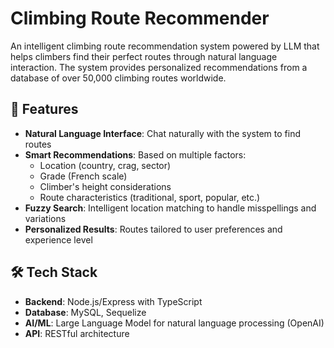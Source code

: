 # Climbing Route Recommender

An intelligent climbing route recommendation system powered by LLM that helps climbers find their perfect routes through natural language interaction. The system provides personalized recommendations from a database of over 50,000 climbing routes worldwide.

## 🎯 Features

- **Natural Language Interface**: Chat naturally with the system to find routes
- **Smart Recommendations**: Based on multiple factors:
  - Location (country, crag, sector)
  - Grade (French scale)
  - Climber's height considerations
  - Route characteristics (traditional, sport, popular, etc.)
- **Fuzzy Search**: Intelligent location matching to handle misspellings and variations
- **Personalized Results**: Routes tailored to user preferences and experience level

## 🛠️ Tech Stack

- **Backend**: Node.js/Express with TypeScript
- **Database**: MySQL, Sequelize
- **AI/ML**: Large Language Model for natural language processing (OpenAI)
- **API**: RESTful architecture